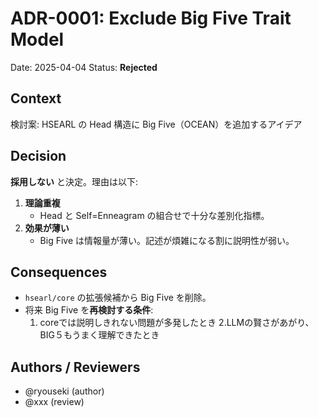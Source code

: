 # ADR-0001: Exclude Big Five Trait Model
Date: 2025-04-04
Status: **Rejected**

## Context
検討案: HSEARL の Head 構造に Big Five（OCEAN）を追加するアイデア
## Decision
**採用しない** と決定。理由は以下:

1. **理論重複**
   - Head と Self=Enneagram の組合せで十分な差別化指標。
2. **効果が薄い**
   - Big Five は情報量が薄い。記述が煩雑になる割に説明性が弱い。

## Consequences
- `hsearl/core` の拡張候補から Big Five を削除。
- 将来 Big Five を**再検討する条件**:
  1. coreでは説明しきれない問題が多発したとき  2.LLMの賢さがあがり、BIG５もうまく理解できたとき
## Authors / Reviewers
- @ryouseki (author)
- @xxx (review)
